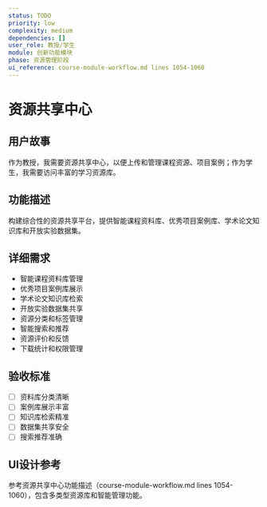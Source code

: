 ```yaml
---
status: TODO
priority: low
complexity: medium
dependencies: []
user_role: 教授/学生
module: 创新功能模块
phase: 资源管理阶段
ui_reference: course-module-workflow.md lines 1054-1060
---
```


# 资源共享中心

## 用户故事
作为教授，我需要资源共享中心，以便上传和管理课程资源、项目案例；作为学生，我需要访问丰富的学习资源库。

## 功能描述
构建综合性的资源共享平台，提供智能课程资料库、优秀项目案例库、学术论文知识库和开放实验数据集。

## 详细需求
- 智能课程资料库管理
- 优秀项目案例库展示
- 学术论文知识库检索
- 开放实验数据集共享
- 资源分类和标签管理
- 智能搜索和推荐
- 资源评价和反馈
- 下载统计和权限管理

## 验收标准
- [ ] 资料库分类清晰
- [ ] 案例库展示丰富
- [ ] 知识库检索精准
- [ ] 数据集共享安全
- [ ] 搜索推荐准确

## UI设计参考
参考资源共享中心功能描述（course-module-workflow.md lines 1054-1060），包含多类型资源库和智能管理功能。